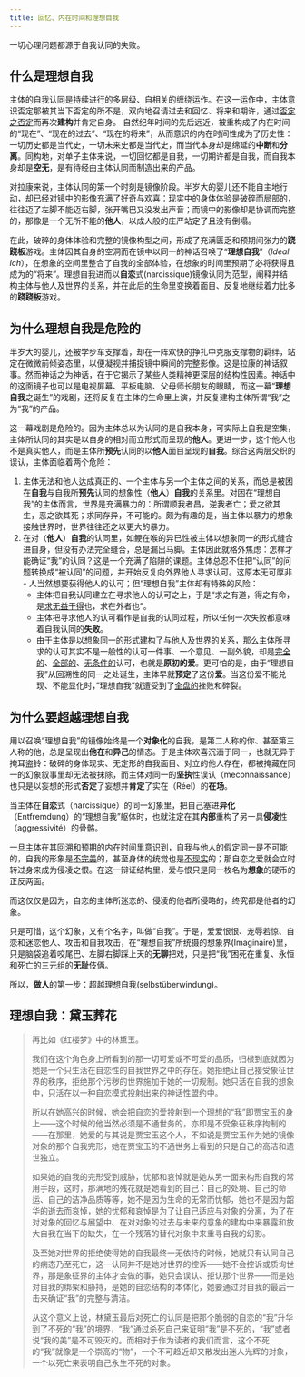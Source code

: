 ```yaml
---
title: 回忆、内在时间和理想自我
---
```


一切心理问题都源于自我认同的失败。<!--more-->

## 什么是理想自我
主体的自我认同是持续进行的多层级、自相关的缠绕运作。在这一运作中，主体意识否定那被其当下否定的所不是，双向地召请过去和回忆、将来和期许，通过<ins>否定之否定</ins>而再次**建构**并肯定自身。
自然纪年时间的先后远近，被重构成了内在时间的“现在”、“现在的过去”、“现在的将来”，从而意识的内在时间性成为了历史性：一切历史都是当代史，一切未来史都是当代史，而当代本身却是绵延的**中断**和**分离**。同构地，对单子主体来说，一切回忆都是自我，一切期许都是自我，而自我本身却是**空无**，是有待经由主体认同而制造出来的产品。

对拉康来说，主体认同的第一个时刻是镜像阶段。半岁大的婴儿还不能自主地行动，却已经对镜中的影像充满了好奇与欢喜：现实中的身体体验是破碎而局部的，往往迈了左脚不能迈右脚，张开嘴巴又没发出声音；而镜中的影像却是协调而完整的，那像是一个无所不能的**他人**，以成人般的庄严站定了且没有倒塌。

在此，破碎的身体体验和完整的镜像构型之间，形成了充满匮乏和预期间张力的**跷跷板**游戏。主体因其自身的空洞而在镜中以同一的神话召唤了“**理想自我**”（*Ideal Ich*），在想象的空间里整合了自我的全部体验，在想象的时间里预期了必将获得且成为的“将来”。理想自我进而以**自恋**式(narcissique)镜像认同为范型，阐释并结构主体与他人及世界的关系，并在此后的生命里变换着面目、反复地继续着力比多的**跷跷板**游戏。

## 为什么理想自我是危险的
半岁大的婴儿，还被学步车支撑着，却在一阵欢快的挣扎中克服支撑物的羁绊，站定在微微前倾姿态里，以便凝视并捕捉镜中瞬间的完整影像。这是拉康的神话叙事。然而神话之为神话，在于它揭示了某些人类精神更深层的结构性因素。神话中的这面镜子也可以是电视屏幕、平板电脑、父母师长朋友的眼睛，而这一幕“**理想自我**之诞生”的戏剧，还将反复在主体的生命里上演，并反复建构主体所谓“我”之为“我”的产品。

这一幕戏剧是危险的。因为主体总以为认同的是自我本身，可实际上自我是空集，主体所认同的其实是以自身的相对而立形式而呈现的**他人**。更进一步，这个他人也不是真实他人，而是主体所**预先**认同的以**他人**面目呈现的**自我**。综合这两层交织的误认，主体面临着两个危险：

1. 主体无法和他人达成真正的、一个主体与另一个主体之间的关系，而总是被困在**自我**与自我所**预先**认同的想象性（**他人**）**自我**的关系里。对困在“理想自我”的主体而言，世界是充满暴力的：所谓顺我者昌，逆我者亡；爱之欲其生，恶之欲其死；求同存异，不可能的。颇为有趣的是，当主体以暴力的想象接触世界时，世界往往还之以更大的暴力。
2. 在对（**他人**）**自我**的认同里，如鲠在喉的异已性被主体以想象同一的形式缝合进自身，但没有办法完全缝合，总是漏出马脚。主体因此就格外焦虑：怎样才能确证“我”的认同？这是一个充满了陷阱的课题。主体总忍不住把“认同”的问题转换成“被认同”的问题，并开始反复向外界他人寻求认可。这原本无可厚非 - 人当然想要获得他人的认可；但“理想自我”主体却有特殊的风险：
    * 主体把自我认同建立在寻求他人的认可之上，于是“求之有道，得之有命，是<ins>求无益于得</ins>也，求在外者也”。
    * 主体把寻求他人的认可看作是自我的认同过程，所以任何一次失败都意味着自我认同的**失败**。
    * 由于主体是以想象同一的形式建构了与他人及世界的关系，那么主体所寻求的认可其实不是一般性的认可一件事、一个意见、一副外貌，却是<ins>完全的</ins>、<ins>全部的</ins>、<ins>无条件的</ins>认可，也就是**原初的爱**。更可怕的是，由于“理想自我”从回溯性的同一之处诞生，主体早就**预定**了这份**爱**。当这份爱不能兑现、不能显化时，”理想自我”就遭受到了<ins>全盘的</ins>挫败和碎裂。

## 为什么要超越理想自我
用以召唤“理想自我”的镜像始终是一个**对象化**的自我，是第二人称的你、甚至第三人称的他，总是呈现出**他在**和**异己**的情态。于是主体欢喜沉湎于同一，也就无异于掩耳盗铃：破碎的身体现实、无定形的自我面目、对立的他人存在，都被掩藏在同一的幻象叙事里却无法被抹除，而主体对同一的**坚执**性误认（meconnaissance）也只是以妄想的形式**否定**了妄想并**肯定**了实在（Réel）的**在场**。

当主体在**自恋**式（narcissique）的同一幻象里，把自己塞进**异化**（Entfremdung）的“理想自我”躯体时，也就注定在其**内部**重构了另一具**侵凌**性（aggressivité）的骨骼。

一旦主体在其回溯和预期的内在时间里意识到，自我与他人的假定同一是<ins>不可能</ins>的，自我的形象是<ins>不完美</ins>的，甚至身体的统觉也是<ins>不现实</ins>的；那自恋之爱就会立时转过身来成为侵凌之恨。在这一辩证结构里，爱与恨只是同一枚名为**想象**的硬币的正反两面。

而这仅仅是因为，自恋的主体所迷恋的、侵凌的他者所侵略的，终究都是他者的幻象。

只是可惜，这个幻象，又有个名字，叫做“自我”。于是，爱爱恨恨、宠辱若惊、自恋和迷恋他人、攻击和自我攻击，在“理想自我”所统摄的想象界(Imaginaire)里，只是脑袋追着咬尾巴、左脚右脚踩上天的**无聊**把戏，只是把“我”困死在重复、永恒和死亡的三元组的**无耻**伎俩。

所以，**做人**的第一步：超越理想自我(selbstüberwindung)。

## 理想自我：黛玉葬花
> 再比如《红楼梦》中的林黛玉。
> 
> 我们在这个角色身上所看到的那一切可爱或不可爱的品质，归根到底就因为她是一个只生活在自恋性的自我世界之中的存在。她拒绝让自己接受象征世界的秩序，拒绝那个污秽的世界施加于她的一切规制。她只活在自我的想象中，只活在以一种自恋模式投射出来的神话性盟约中。
> 
> 所以在她高兴的时候，她会把自恋的爱投射到一个理想的“我”即贾宝玉的身上——这个时候的他当然必须是不通世务的，亦即是不受象征秩序拘制的——在那里，她爱的与其说是贾宝玉这个人，不如说是贾宝玉作为她的镜像对象的那个自我完形，她在贾宝玉的不通世务上看到的只是自己的高洁和遗世独立。
> 
> 如果她的自我的完形受到威胁，忧郁和哀悼就是她从另一面来构形自我的常用手段，这时，那满地的残花就是她看到的自己：自己的处境、自己的命运、自己的洁净品质等等，她不是因为生命的无常而忧郁，她也不是因为韶华的逝去而哀悼，她的忧郁和哀悼是为了让自己适应与对象的分离，为了在对对象的回忆与展望中、在对对象的过去与未来的意象的建构中来暴露和放大自我在当下的缺失，在一个残落的替代对象中来重寻自我的幻影。
> 
> 及至她对世界的拒绝使得她的自我最终一无依持的时候，她就只有认同自己的病态乃至死亡，这一认同并不是她对世界的控诉——她不会控诉或质询世界，那是象征界的主体才会做的事，她只会误认、拒认那个世界——而是她对自我的绑架和胁持，是她的自恋结构的本体化，她要通过对自我的最后一击来确证“我”的完整与清洁。
> 
> 从这个意义上说，林黛玉最后对死亡的认同是把那个脆弱的自恋的“我”升华到了不死的“我”的境界，“我”通过杀死自己来证明“我”是不死的，“我”或者说“我的美”是不可毁灭的。而相对于作为读者的我们而言，这个不死的“我”就像是一个崇高的“物”，一个不可趋近却又散发出迷人光辉的对象，一个以死亡来表明自己永生不死的对象。